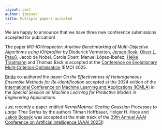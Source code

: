 ```yaml
---
layout: post
author: jbossek
title: Multiple papers accepted
---
```


<p>We are happy to announce that we have three new conference submissions accepted for publication!</p>

<p>The paper <i>MO-IOHinspector: Anytime Benchmarking of Multi-Objective Algorithms using IOHprofiler</i> by Diederick Vermetten, <a href='{{ "/staff.html" | absolute_url }}#staff_member_jrook'>Jeroen Rook</a>, <a href='{{ "/staff.html" | absolute_url }}#staff_member_opreuss'>Oliver L. Preuß</a>, Jacob de Nobel, Carola Doerr, Manuel López-Ibañez, <a href='{{ "/staff.html" | absolute_url }}#staff_member_htrautmann'>Heike Trautmann</a> and Thomas Bäck is accepted at the <a href="https://emo2025.org" class="external" title = "Official website of the EMO2025 conference (external link">Conference on Evolutionary Multi-Criterion Optimisation</a> (EMO) 2025.</p>

<p><a href='{{ "/staff.html" | absolute_url }}#staff_member_grimme'>Britta</a> co-authored the paper <i>On the Effectiveness of Heterogeneous Ensemble Methods for Re-identification</i> accepted at the 2024 edition of the <a href="https://www.icmla-conference.org/icmla24/" class = "external" title = "Official website of the ICMLA2024 conference (external link)">International Conference on Machine Learning and Applications (ICMLA)</a> in the <i>Special Session on Machine Learning for Predictive Models in Engineering Applications</i>.</p>

<p>Just recently a paper entitled <i>KernelMatmul: Scaling Gaussian Processes to Large Time Series</i> by the authors Tilman Hoffbauer, Holger H. Hoos and <a href='{{ "/staff.html" | absolute_url }}#staff_member_jbossek'>Jakob Bossek</a> was accepted at the main track of the <a href="https://aaai.org/conference/aaai/aaai-25/" class="external" title = "Official website of the AAAI2025 conference (external link)">39th Annual AAAI Conference on Artificial Intelligence (AAAI 2025)</a>!</p>

